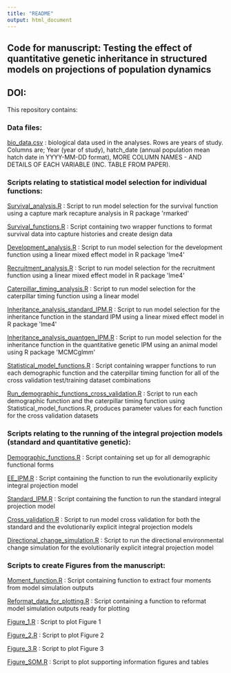 ```yaml
---
title: "README"
output: html_document
---
```


## Code for manuscript: Testing the effect of quantitative genetic inheritance in structured models on projections of population dynamics

## DOI: 

This repository contains:

### Data files:

[bio_data.csv](https://github.com/emilygsimmonds/Cue_Identification/blob/master/bio_data.csv) : biological data used in the analyses. Rows are years of study. Columns are; Year (year of study), hatch_date (annual population mean hatch date in YYYY-MM-DD format), MORE COLUMN NAMES - AND DETAILS OF EACH VARIABLE (INC. TABLE FROM PAPER).

### Scripts relating to statistical model selection for individual functions:

[Survival_analysis.R](https://github.com/emilygsimmonds/Cue_Identification/blob/master/bio_data.csv) : Script to run model selection for the survival function using a capture mark recapture analysis in R package 'rmarked'

[Survival_functions.R](https://github.com/emilygsimmonds/Cue_Identification/blob/master/bio_data.csv) : Script containing two wrapper functions to format survival data into capture histories and create design data

[Development_analysis.R](https://github.com/emilygsimmonds/Cue_Identification/blob/master/bio_data.csv) : Script to run model selection for the development function using a linear mixed effect model in R package 'lme4'

[Recruitment_analysis.R](https://github.com/emilygsimmonds/Cue_Identification/blob/master/bio_data.csv) : Script to run model selection for the recruitment function using a linear mixed effect model in R package 'lme4'

[Caterpillar_timing_analysis.R](https://github.com/emilygsimmonds/Cue_Identification/blob/master/bio_data.csv) : Script to run model selection for the caterpillar timing function using a linear model

[Inheritance_analysis_standard_IPM.R](https://github.com/emilygsimmonds/Cue_Identification/blob/master/bio_data.csv) : Script to run model selection for the inheritance function in the standard IPM using a linear mixed effect model in R package 'lme4'

[Inheritance_analysis_quantgen_IPM.R](https://github.com/emilygsimmonds/Cue_Identification/blob/master/bio_data.csv) : Script to run model selection for the inheritance function in the quantitative genetic IPM using an animal model using R package 'MCMCglmm'

[Statistical_model_functions.R](https://github.com/emilygsimmonds/Cue_Identification/blob/master/bio_data.csv) : Script containing wrapper functions to run each demographic function and the caterpillar timing function for all of the cross validation test/training dataset combinations

[Run_demographic_functions_cross_validation.R](https://github.com/emilygsimmonds/Cue_Identification/blob/master/bio_data.csv) : Script to run each demographic function and the caterpillar timing function using Statistical_model_functions.R, produces parameter values for each function for the cross validation datasets

### Scripts relating to the running of the integral projection models (standard and quantitative genetic):

[Demographic_functions.R](https://github.com/emilygsimmonds/Cue_Identification/blob/master/bio_data.csv) : Script containing set up for all demographic functional forms

[EE_IPM.R](https://github.com/emilygsimmonds/Cue_Identification/blob/master/bio_data.csv) : Script containing the function to run the evolutionarily explicity integral projection model 

[Standard_IPM.R](https://github.com/emilygsimmonds/Cue_Identification/blob/master/bio_data.csv) : Script containing the function to run the standard integral projection model 

[Cross_validation.R](https://github.com/emilygsimmonds/Cue_Identification/blob/master/bio_data.csv) : Script to run model cross validation for both the standard and the evolutionarily explicit integral projection models

[Directional_change_simulation.R](https://github.com/emilygsimmonds/Cue_Identification/blob/master/bio_data.csv) : Script to run the directional environmental change simulation for the evolutionarily explicit integral projection model

### Scripts to create Figures from the manuscript:

[Moment_function.R](https://github.com/emilygsimmonds/Cue_Identification/blob/master/bio_data.csv) : Script containing function to extract four moments from model simulation outputs

[Reformat_data_for_plotting.R](https://github.com/emilygsimmonds/Cue_Identification/blob/master/bio_data.csv) : Script containing a function to reformat model simulation outputs ready for plotting

[Figure_1.R](https://github.com/emilygsimmonds/Cue_Identification/blob/master/bio_data.csv) : Script to plot Figure 1

[Figure_2.R](https://github.com/emilygsimmonds/Cue_Identification/blob/master/bio_data.csv) : Script to plot Figure 2

[Figure_3.R](https://github.com/emilygsimmonds/Cue_Identification/blob/master/bio_data.csv) : Script to plot Figure 3

[Figure_SOM.R](https://github.com/emilygsimmonds/Cue_Identification/blob/master/bio_data.csv) : Script to plot supporting information figures and tables
